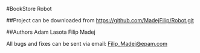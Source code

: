 #BookStore Robot

##Project can be downloaded from
https://github.com/MadejFilip/Robot.git

##Authors
Adam Lasota
Filip Madej

All bugs and fixes can be sent via email: Filip_Madej@epam.com
